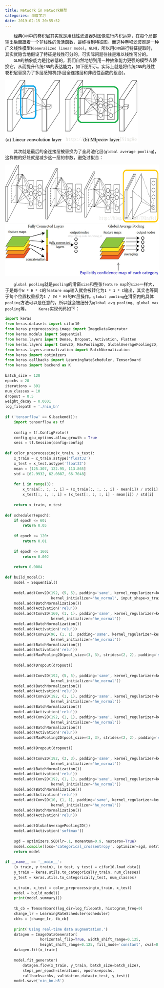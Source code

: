 ```yaml
---
title: Network in Network模型
categories: 深度学习
date: 2019-02-15 20:55:52
---
```

&emsp;&emsp;经典`CNN`中的卷积层其实就是用线性滤波器对图像进行内积运算，在每个局部输出后面跟着一个非线性的激活函数，最终得到特征图。而这种卷积滤波器是一种广义线性模型(`Generalized linear model`，`GLM`)，所以用`CNN`进行特征提取时，其实就隐含地假设了特征是线性可分的，可实际问题往往是难以线性可分的。<!--more-->
&emsp;&emsp;`GLM`的抽象能力是比较低的，我们自然地想到用一种抽象能力更强的模型去替换它，从而提升传统`CNN`的表达能力，如下图所示。实际上就是将传统`CNN`的线性卷积层替换为了多层感知机(多层全连接层和非线性函数的组合)。

<img src="./Network in Network模型/1.png" height="206" width="436">

&emsp;&emsp;其次就是最后的全连接层被替换为了全局池化层(`global average pooling`)，这样做的好处就是减少这一层的参数，避免过拟合：

<img src="./Network in Network模型/2.png" height="191" width="653">

<img src="./Network in Network模型/3.png" height="168" width="534">

&emsp;&emsp;`global pooling`就是`pooling`的滑窗`size`和整张`feature map`的`size`一样大，于是每个`W * H * C`的`feature map`输入就会被转化为`1 * 1 * C`输出，其实也等同于每个位置权重都为`1 / (W * H)`的`FC`层操作。`global pooling`在滑窗内的具体`pooling`方法可以是任意的，所以就会被细分为`global avg pooling`、`global max pooling`等。
&emsp;&emsp;`Keras`实现代码如下：

``` python
import keras
from keras.datasets import cifar10
from keras.preprocessing.image import ImageDataGenerator
from keras.models import Sequential
from keras.layers import Dense, Dropout, Activation, Flatten
from keras.layers import Conv2D, MaxPooling2D, GlobalAveragePooling2D, AveragePooling2D
from keras.layers.normalization import BatchNormalization
from keras import optimizers
from keras.callbacks import LearningRateScheduler, TensorBoard
from keras import backend as K

batch_size = 128
epochs = 20
iterations = 391
num_classes = 10
dropout = 0.5
weight_decay = 0.0001
log_filepath = './nin_bn'

if ('tensorflow' == K.backend()):
    import tensorflow as tf

    config = tf.ConfigProto()
    config.gpu_options.allow_growth = True
    sess = tf.Session(config=config)

def color_preprocessing(x_train, x_test):
    x_train = x_train.astype('float32')
    x_test = x_test.astype('float32')
    mean = [125.307, 122.95, 113.865]
    std = [62.9932, 62.0887, 66.7048]

    for i in range(3):
        x_train[:, :, :, i] = (x_train[:, :, :, i] - mean[i]) / std[i]
        x_test[:, :, :, i] = (x_test[:, :, :, i] - mean[i]) / std[i]

    return x_train, x_test

def scheduler(epoch):
    if epoch <= 60:
        return 0.05

    if epoch <= 120:
        return 0.01

    if epoch <= 160:
        return 0.002

    return 0.0004

def build_model():
    model = Sequential()

    model.add(Conv2D(192, (5, 5), padding='same', kernel_regularizer=keras.regularizers.l2(weight_decay), \
                     kernel_initializer="he_normal", input_shape=x_train.shape[1:]))
    model.add(BatchNormalization())
    model.add(Activation('relu'))
    model.add(Conv2D(160, (1, 1), padding='same', kernel_regularizer=keras.regularizers.l2(weight_decay), \
                     kernel_initializer="he_normal"))
    model.add(BatchNormalization())
    model.add(Activation('relu'))
    model.add(Conv2D(96, (1, 1), padding='same', kernel_regularizer=keras.regularizers.l2(weight_decay), \
                     kernel_initializer="he_normal"))
    model.add(BatchNormalization())
    model.add(Activation('relu'))
    model.add(MaxPooling2D(pool_size=(3, 3), strides=(2, 2), padding='same'))

    model.add(Dropout(dropout))

    model.add(Conv2D(192, (5, 5), padding='same', kernel_regularizer=keras.regularizers.l2(weight_decay), \
                     kernel_initializer="he_normal"))
    model.add(BatchNormalization())
    model.add(Activation('relu'))
    model.add(Conv2D(192, (1, 1), padding='same', kernel_regularizer=keras.regularizers.l2(weight_decay), \
                     kernel_initializer="he_normal"))
    model.add(BatchNormalization())
    model.add(Activation('relu'))
    model.add(Conv2D(192, (1, 1), padding='same', kernel_regularizer=keras.regularizers.l2(weight_decay), \
                     kernel_initializer="he_normal"))
    model.add(BatchNormalization())
    model.add(Activation('relu'))
    model.add(MaxPooling2D(pool_size=(3, 3), strides=(2, 2), padding='same'))

    model.add(Dropout(dropout))

    model.add(Conv2D(192, (3, 3), padding='same', kernel_regularizer=keras.regularizers.l2(weight_decay), \
                     kernel_initializer="he_normal"))
    model.add(BatchNormalization())
    model.add(Activation('relu'))
    model.add(Conv2D(192, (1, 1), padding='same', kernel_regularizer=keras.regularizers.l2(weight_decay), \
                     kernel_initializer="he_normal"))
    model.add(BatchNormalization())
    model.add(Activation('relu'))
    model.add(Conv2D(10, (1, 1), padding='same', kernel_regularizer=keras.regularizers.l2(weight_decay), \
                     kernel_initializer="he_normal"))
    model.add(BatchNormalization())
    model.add(Activation('relu'))

    model.add(GlobalAveragePooling2D())
    model.add(Activation('softmax'))

    sgd = optimizers.SGD(lr=.1, momentum=0.9, nesterov=True)
    model.compile(loss='categorical_crossentropy', optimizer=sgd, metrics=['accuracy'])
    return model

if __name__ == '__main__':
    (x_train, y_train), (x_test, y_test) = cifar10.load_data()
    y_train = keras.utils.to_categorical(y_train, num_classes)
    y_test = keras.utils.to_categorical(y_test, num_classes)

    x_train, x_test = color_preprocessing(x_train, x_test)
    model = build_model()
    print(model.summary())

    tb_cb = TensorBoard(log_dir=log_filepath, histogram_freq=0)
    change_lr = LearningRateScheduler(scheduler)
    cbks = [change_lr, tb_cb]

    print('Using real-time data augmentation.')
    datagen = ImageDataGenerator(
                horizontal_flip=True, width_shift_range=0.125,
                height_shift_range=0.125, fill_mode='constant', cval=0.)
    datagen.fit(x_train)

    model.fit_generator(
        datagen.flow(x_train, y_train, batch_size=batch_size),
        steps_per_epoch=iterations, epochs=epochs,
        callbacks=cbks, validation_data=(x_test, y_test))
    model.save('nin_bn.h5')
```